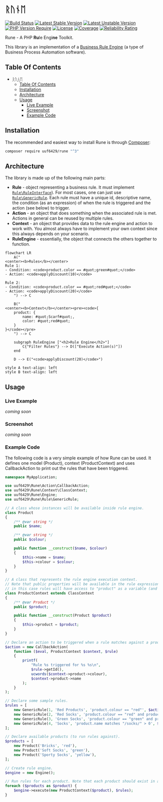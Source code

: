 # ᚱᚢᚾᛖ

[![Build Status](https://github.com/uuf6429/rune/actions/workflows/ci.yml/badge.svg)](https://github.com/uuf6429/rune/actions)
[![Latest Stable Version](https://poser.pugx.org/uuf6429/rune/version.svg)](https://packagist.org/packages/uuf6429/rune)
[![Latest Unstable Version](https://poser.pugx.org/uuf6429/rune/v/unstable.svg)](https://packagist.org/packages/uuf6429/rune)
[![PHP Version Require](http://poser.pugx.org/uuf6429/rune/require/php)](https://www.php.net/supported-versions.php)
[![License](https://poser.pugx.org/uuf6429/rune/license.svg)](https://raw.githubusercontent.com/uuf6429/rune/master/LICENSE)
[![Coverage](https://sonarcloud.io/api/project_badges/measure?project=uuf6429_rune&metric=coverage)](https://sonarcloud.io/summary/new_code?id=uuf6429_rune)
[![Reliability Rating](https://sonarcloud.io/api/project_badges/measure?project=uuf6429_rune&metric=reliability_rating)](https://sonarcloud.io/summary/new_code?id=uuf6429_rune)

Rune - A PHP <b>Ru</b>le Engi<b>ne</b> Toolkit.

This library is an implementation of a [Business Rule Engine](https://en.wikipedia.org/wiki/Business_rules_engine) (a
type of Business Process Automation software).

## Table Of Contents

- [ᚱᚢᚾᛖ](#ᚱᚢᚾᛖ)
    - [Table Of Contents](#table-of-contents)
    - [Installation](#installation)
    - [Architecture](#architecture)
    - [Usage](#usage)
        - [Live Example](#live-example)
        - [Screenshot](#screenshot)
        - [Example Code](#example-code)

## Installation

The recommended and easiest way to install Rune is through [Composer](https://getcomposer.org/):

```bash
composer require uuf6429/rune "^3"
```

## Architecture

The library is made up of the following main parts:

- **Rule** - object representing a business rule. It must
  implement [`Rule\RuleInterface`](https://github.com/uuf6429/rune/blob/master/src/Rune/Rule/RuleInterface.php)).
  For most cases, one can just
  use [`Rule\GenericRule`](https://github.com/uuf6429/rune/blob/master/src/Rune/Rule/GenericRule.php). Each rule must
  have a unique id, descriptive name, the condition (as an expression) of when the rule is triggered and the action
  (see below) to trigger.
- **Action** - an object that does something when the associated rule is met. Actions in general can be reused by
  multiple
  rules.
- **Context** - an object that provides data to the rule engine and action to work with.
  You almost always have to implement your own context since this always depends on your scenario.
- **RuleEngine** - essentially, the object that connects the others together to function.

```mermaid
flowchart LR
    A("
<center><b>Rules</b></center>
Rule 1:
- Condition: <code>product.color == #quot;green#quot;</code>
- Action: <code>applyDiscount(10)</code>

Rule 2:
- Condition: <code>product.color == #quot;red#quot;</code>
- Action: <code>applyDiscount(20)</code>
    ") --> C

    B("
<center><b>Context</b></center><pre><code>{
    product: {
        name: #quot;Scarf#quot;,
        color: #quot;red#quot;
    }
}</code></pre>
    ") --> C

    subgraph RuleEngine ["<h2>Rule Engine</h2>"]
        C{"Filter Rules"} --> D(["Execute Action(s)"])
    end

    D --> E("<code>applyDiscount(20)</code>")

style A text-align: left
style B text-align: left
```

## Usage

### Live Example

*coming soon*

### Screenshot

*coming soon*

### Example Code

The following code is a very simple example of how Rune can be used. It defines one model (Product), context (ProductContext) and uses CallbackAction to print out the rules that have been triggered.

```php
namespace MyApplication;

use uuf6429\Rune\Action\CallbackAction;
use uuf6429\Rune\Context\ClassContext;
use uuf6429\Rune\Engine;
use uuf6429\Rune\Rule\GenericRule;

// A class whose instances will be available inside rule engine.
class Product
{
    /** @var string */
    public $name;

    /** @var string */
    public $colour;

    public function __construct($name, $colour)
    {
        $this->name = $name;
        $this->colour = $colour;
    }
}

// A class that represents the rule engine execution context.
// Note that public properties will be available in the rule expressions,
// in this case rules will have access to "product" as a variable (and all of product's public properties).
class ProductContext extends ClassContext
{
    /** @var Product */
    public $product;

    public function __construct(Product $product)
    {
        $this->product = $product;
    }
}

// Declare an action to be triggered when a rule matches against a product.
$action = new CallbackAction(
    function ($eval, ProductContext $context, $rule)
    {
        printf(
            "Rule %s triggered for %s %s\n",
            $rule->getId(),
            ucwords($context->product->colour),
            $context->product->name
        );
    }
);

// Declare some sample rules.
$rules = [
    new GenericRule(1, 'Red Products', 'product.colour == "red"', $action),
    new GenericRule(2, 'Red Socks', 'product.colour == "red" and product.name matches "/socks/i"', $action),
    new GenericRule(3, 'Green Socks', 'product.colour == "green" and product.name matches "/socks/i"', $action),
    new GenericRule(4, 'Socks', 'product.name matches "/socks/" > 0', $action),
];

// Declare available products (to run rules against).
$products = [
    new Product('Bricks', 'red'),
    new Product('Soft Socks', 'green'),
    new Product('Sporty Socks', 'yellow'),
];

// Create rule engine.
$engine = new Engine();

// Run rules for each product. Note that each product should exist in a separate context.
foreach ($products as $product) {
    $engine->execute(new ProductContext($product), $rules);
}
```
